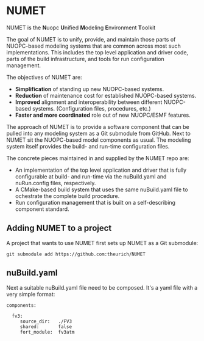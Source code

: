 # NUMET

NUMET is the **N**uopc **U**nified **M**odeling **E**nvironment **T**oolkit

The goal of NUMET is to unify, provide, and maintain those parts of NUOPC-based modeling systems that are common across most such implementations. This includes the top level application and driver code, parts of the build infrastructure, and tools for run configuration management.

The objectives of NUMET are:
 - **Simplification** of standing up new NUOPC-based systems.
 - **Reduction** of maintenance cost for established NUOPC-based systems.
 - **Improved** alignment and interoperability between different NUOPC-based systems. (Configuration files, procedures, etc.)
 - **Faster and more coordinated** role out of new NUOPC/ESMF features.

The approach of NUMET is to provide a software component that can be pulled into any modeling system as a Git submodule from GitHub. Next to NUMET sit the NUOPC-based model components as usual. The modeling system itself provides the build- and run-time configuration files.

The concrete pieces maintained in and supplied by the NUMET repo are:
 - An implementation of the top level application and driver that is fully configurable at build- and run-time via the nuBuild.yaml and nuRun.config files, respectively.
 - A CMake-based build system that uses the same nuBuild.yaml file to ochestrate the complete build procedure.
 - Run configuration management that is built on a self-describing component standard.

## Adding NUMET to a project
A project that wants to use NUMET first sets up NUMET as a Git submodule:

    git submodule add https://github.com:theurich/NUMET
    
## nuBuild.yaml
Next a suitable nuBuild.yaml file need to be composed. It's a yaml file with a very simple format:

    components:
      
      fv3:
         source_dir:   ./FV3
         shared:       false
         fort_module:  fv3atm


